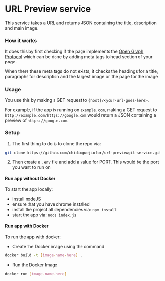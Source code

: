 # URL Preview service

This service takes a URL and returns JSON containing the title, description and main image.


### How it works
It does this by first checking if the page implements the  [Open Graph Protocol](https://en.wikipedia.org/wiki/Facebook_Platform#Open_Graph_protocol) which can be done by adding meta tags to head section of your page.


When there these meta tags do not exists, it checks the headings for a title, paragraphs for description and the largest image on the page for the image

### Usage
You use this by making a GET request to `{host}/<your-url-goes-here>`. 

For example, if the app is running on `example.com`, making a GET request to `http://example.com/https://google.com` would return a JSON containing a preview of `https://google.com`.



### Setup 

1. The first thing to do is to clone the repo via:
```bash
git clone https://github.com/chidioguejiofor/url-previewgit-service.git
```
2. Then create a `.env` file and add a value for PORT. This would be the port you want to run on


#### Run app without Docker
To start the app locally:
- install nodeJS
- ensure that you have chrome installed
- install the project all dependencies via: `npm install`
- start the app via: `node index.js`


#### Run app with Docker
To run the app with docker:
- Create the Docker image using the command
```bash
docker build -t [image-name-here] .
```
- Run the Docker Image
```bash
docker run [image-name-here]
```
